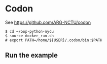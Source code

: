 # Codon

See https://github.com/ARG-NCTU/codon

```
$ cd ~/oop-python-nycu
$ source docker_run.sh
# export PATH=/home/${USER}/.codon/bin:$PATH
```

## Run the example


